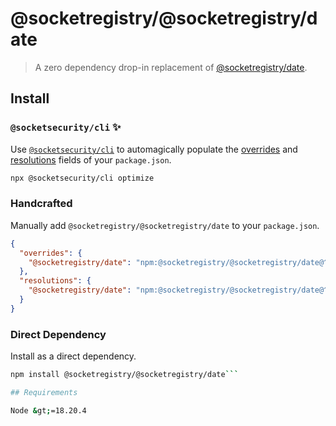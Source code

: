 # @socketregistry/@socketregistry/date

> A zero dependency drop-in replacement of
> [@socketregistry/date](https://www.npmjs.com/package/@socketregistry/date).

## Install

### `@socketsecurity/cli` :sparkles:

Use [`@socketsecurity/cli`](https://www.npmjs.com/package/@socketsecurity/cli)
to automagically populate the
[overrides](https://docs.npmjs.com/cli/v9/configuring-npm/package-json#overrides)
and [resolutions](https://yarnpkg.com/configuration/manifest#resolutions) fields
of your `package.json`.

```sh
npx @socketsecurity/cli optimize
```

### Handcrafted

Manually add `@socketregistry/@socketregistry/date` to your `package.json`.

```json
{
  "overrides": {
    "@socketregistry/date": "npm:@socketregistry/@socketregistry/date@^1"
  },
  "resolutions": {
    "@socketregistry/date": "npm:@socketregistry/@socketregistry/date@^1"
  }
}
```

### Direct Dependency

Install as a direct dependency.

````sh
npm install @socketregistry/@socketregistry/date```

## Requirements

Node &gt;=18.20.4
````
